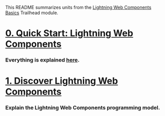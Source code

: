 This README summarizes  units from the [Lightning Web Components Basics](https://trailhead.salesforce.com/content/learn/modules/lightning-web-components-basics?trail_id=force_com_dev_beginner) Trailhead module.

# [0. Quick Start: Lightning Web Components](https://trailhead.salesforce.com/content/learn/projects/quick-start-lightning-web-components)

### Everything is explained [here](https://github.com/98Miquelle11/Salesforce/blob/main/Developer%20Beginner%20Trail/Lightning%20Web%20Components%20Basics/Quick-Start-Lightning-Web-Components/README.md).

# [1. Discover Lightning Web Components](https://trailhead.salesforce.com/content/learn/modules/lightning-web-components-basics/discover-lightning-web-components?trail_id=force_com_dev_beginner)

### Explain the Lightning Web Components programming model.

